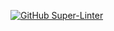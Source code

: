 [![GitHub Super-Linter](https://github.com/JacekZubielik/nodejs-ssl-server/workflows/Lint%20Code%20Base/badge.svg)](https://github.com/marketplace/actions/super-linter)